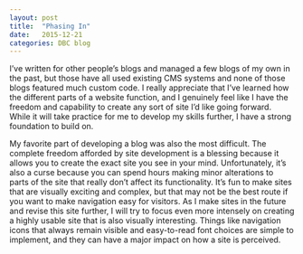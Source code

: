 ```yaml
---
layout: post
title:  "Phasing In"
date:   2015-12-21
categories: DBC blog
---
```


I’ve written for other people’s blogs and managed a few blogs of my own in the past, but those have all used existing CMS systems and none of those blogs featured much custom code. I really appreciate that I’ve learned how the different parts of a website function, and I genuinely feel like I have the freedom and capability to create any sort of site I’d like going forward. While it will take practice for me to develop my skills further, I have a strong foundation to build on. 

My favorite part of developing a blog was also the most difficult. The complete freedom afforded by site development is a blessing because it allows you to create the exact site you see in your mind. Unfortunately, it’s also a curse because you can spend hours making minor alterations to parts of the site that really don’t affect its functionality. It’s fun to make sites that are visually exciting and complex, but that may not be the best route if you want to make navigation easy for visitors. As I make sites in the future and revise this site further, I will try to focus even more intensely on creating a highly usable site that is also visually interesting. Things like navigation icons that always remain visible and easy-to-read font choices are simple to implement, and they can have a major impact on how a site is perceived.
